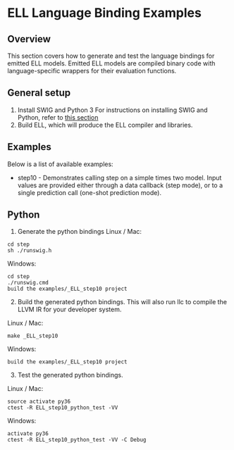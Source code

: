 # ELL Language Binding Examples

## Overview

This section covers how to generate and test the language bindings for emitted ELL models. Emitted ELL models are compiled binary code with language-specific wrappers for their evaluation functions.

## General setup

1. Install SWIG and Python 3
For instructions on installing SWIG and Python, refer to [this section](../../../interfaces/README.md)
2. Build ELL, which will produce the ELL compiler and libraries. 

## Examples

Below is a list of available examples:

* step10 - Demonstrates calling step on a simple times two model. Input values are provided either through a data callback (step mode), or to a single prediction call (one-shot prediction mode).


## Python
1. Generate the python bindings
Linux / Mac:
```
cd step
sh ./runswig.h
```
Windows:
```
cd step
./runswig.cmd
build the examples/_ELL_step10 project
```

2. Build the generated python bindings. This will also run llc to compile the LLVM IR for your developer system.

Linux / Mac:
```
make _ELL_step10
```
Windows:
```
build the examples/_ELL_step10 project
```

3. Test the generated python bindings.

Linux / Mac:
```
source activate py36
ctest -R ELL_step10_python_test -VV
```
Windows:
```
activate py36
ctest -R ELL_step10_python_test -VV -C Debug
```
